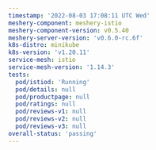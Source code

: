 ```yaml
---
timestamp: '2022-08-03 17:08:11 UTC Wed'
meshery-component: meshery-istio
meshery-component-version: v0.5.40
meshery-server-version: 'v0.6.0-rc.6f'
k8s-distro: minikube
k8s-version: 'v1.20.11'
service-mesh: istio
service-mesh-version: '1.14.3'
tests:
  pod/istiod: 'Running'
  pod/details: null
  pod/productpage: null
  pod/ratings: null
  pod/reviews-v1: null
  pod/reviews-v2: null
  pod/reviews-v3: null
overall-status: 'passing'
---
```

